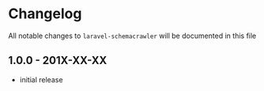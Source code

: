 # Changelog

All notable changes to `laravel-schemacrawler` will be documented in this file

## 1.0.0 - 201X-XX-XX

- initial release
